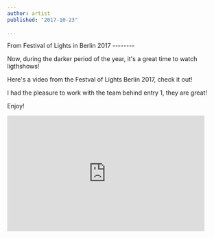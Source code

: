 ```yaml
---
author: artist
published: "2017-10-23"

...
```


<div class=text markdown=1></div>
From Festival of Lights in Berlin 2017
--------

Now, during the darker period of the year, it's a great time to watch ligthshows!

Here's a video from the Festval of Lights Berlin 2017, check it out!

I had the pleasure to work with the team behind entry 1, they are great!

Enjoy!

<iframe width="460" height="270" src="https://www.youtube.com/embed/xUO1UxmHl8k" frameborder="0" gesture="media" allow="encrypted-media" allowfullscreen></iframe>
